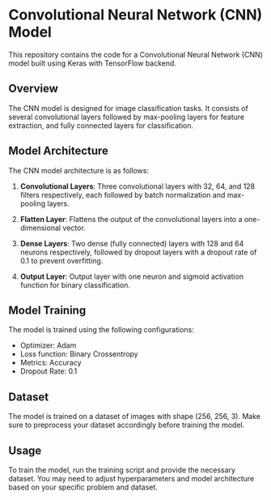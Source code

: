 # Convolutional Neural Network (CNN) Model

This repository contains the code for a Convolutional Neural Network (CNN) model built using Keras with TensorFlow backend.

## Overview

The CNN model is designed for image classification tasks. It consists of several convolutional layers followed by max-pooling layers for feature extraction, and fully connected layers for classification.

## Model Architecture

The CNN model architecture is as follows:

1. **Convolutional Layers**: Three convolutional layers with 32, 64, and 128 filters respectively, each followed by batch normalization and max-pooling layers.

2. **Flatten Layer**: Flattens the output of the convolutional layers into a one-dimensional vector.

3. **Dense Layers**: Two dense (fully connected) layers with 128 and 64 neurons respectively, followed by dropout layers with a dropout rate of 0.1 to prevent overfitting.

4. **Output Layer**: Output layer with one neuron and sigmoid activation function for binary classification.

## Model Training

The model is trained using the following configurations:

- Optimizer: Adam
- Loss function: Binary Crossentropy
- Metrics: Accuracy
- Dropout Rate: 0.1

## Dataset

The model is trained on a dataset of images with shape (256, 256, 3). Make sure to preprocess your dataset accordingly before training the model.

## Usage

To train the model, run the training script and provide the necessary dataset. You may need to adjust hyperparameters and model architecture based on your specific problem and dataset.
